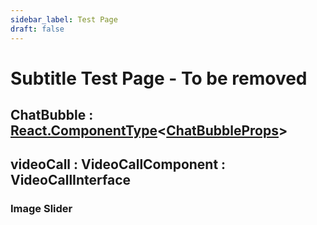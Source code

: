 ```yaml
---
sidebar_label: Test Page
draft: false
---
```


# Subtitle Test Page - To be removed

<subtitle>

## ChatBubble : [React.ComponentType](https://github.com/DefinitelyTyped/DefinitelyTyped/blob/207516039691b23e567fa585c9d1aa3970ec3404/types/react/v16/index.d.ts#L78)<[ChatBubbleProps](#chatbubbleprops)\>

</subtitle>

<!-- <subtitle>

## videoCall : VideoCallComponent : VideoCallInterface

</subtitle> -->

<subtitle>

## videoCall : VideoCallComponent : VideoCallInterface

</subtitle>

### Image Slider

<imageSlider alt="chatBubble" lightImageSrc1="api/ChatBubble.png" darkImageSrc1="api/ChatBubble.png"  lightImageSrc2="api/ChatBubble.png" darkImageSrc2="api/TestChatBubble.png"  />

<!-- <subtitle>

## i18n : [i18nInterface](#i18ninterface)\[\]

</subtitle>  -->
